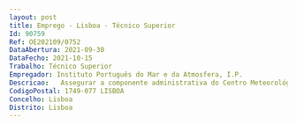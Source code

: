 ```yaml
--- 
layout: post
title: Emprego - Lisboa - Técnico Superior
Id: 90759
Ref: OE202109/0752
DataAbertura: 2021-09-30
DataFecho: 2021-10-15
Trabalho: Técnico Superior
Empregador: Instituto Português do Mar e da Atmosfera, I.P.
Descricao:   Assegurar a componente administrativa do Centro Meteorológico de Vila Real    Organizar e otimizar processos documentais do Centro Meteorológico de Vila Real    Garantir ações de manutenção do Centro Meteorológico de Vila Real    Assegurar a elaboração dos relatórios periódicos de dados meteorológicas, informação de carácter especializado, aos clientes externos e internos de acordo com as normas definidas    Participar na operação e manutenção da estação meteorológica de superfície do Centro Meteorológico de Vila Real    Desenvolver relações institucionais com os órgãos e estruturas do poder local e outras entidades públicas e privadas.
CodigoPostal: 1749-077 LISBOA
Concelho: Lisboa
Distrito: Lisboa
--- 
```

